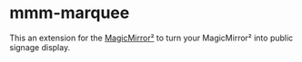 # mmm-marquee
This an extension for the [MagicMirror²](https://github.com/MichMich/MagicMirror) to turn your MagicMirror² into public signage display.
